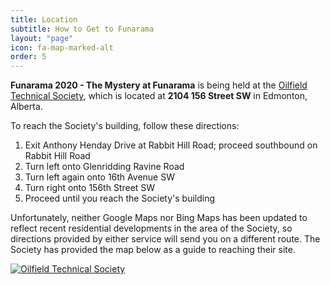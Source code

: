 ```yaml
---
title: Location
subtitle: How to Get to Funarama
layout: "page"
icon: fa-map-marked-alt
order: 5
---
```

<b>Funarama 2020 - The Mystery at Funarama</b> is being held at the <a href="https://www.edmonton-ots.com/">Oilfield Technical Society</a>, which is located at <strong>2104 156 Street SW</strong> in Edmonton, Alberta. 

To reach the Society's building, follow these directions:

<ol>
<li>Exit Anthony Henday Drive at Rabbit Hill Road; proceed southbound on Rabbit Hill Road</li>
<li>Turn left onto Glenridding Ravine Road</li>
<li>Turn left again onto 16th Avenue SW</li>
<li>Turn right onto 156th Street SW</li>
<li>Proceed until you reach the Society's building</li>
</ol>

Unfortunately, neither Google Maps nor Bing Maps has been updated to reflect recent residential developments in the area of the Society, so directions provided by either service will send you on a different route. The Society has provided the map below as a guide to reaching their site.

<a href="#" class="image fit"><img src="{{ 'assets/images/otsmap.jpg' | relative_url }}" alt="Oilfield Technical Society" /></a>